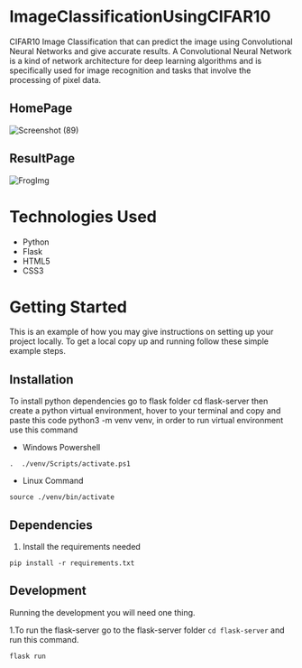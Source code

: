 # ImageClassificationUsingCIFAR10
CIFAR10 Image Classification that can predict the image using Convolutional Neural Networks and give accurate results. A Convolutional Neural Network is a kind of network architecture for deep learning algorithms and is specifically used for image recognition and tasks that involve the processing of pixel data.

## HomePage
![Screenshot (89)](https://user-images.githubusercontent.com/80078725/206829927-43c21cd3-0d1c-4243-bf69-26d5ddeedca9.png)

## ResultPage
![FrogImg](https://user-images.githubusercontent.com/80078725/208595318-5caacf6e-b5fc-4cc6-96e2-bf212cf8c3d9.png)


# Technologies Used
* Python 
* Flask
* HTML5
* CSS3

# Getting Started 
This is an example of how you may give instructions on setting up your project locally. To get a local copy up and running follow these simple example steps.

## Installation 
To install python dependencies go to flask folder cd flask-server then create a python virtual environment, hover to your terminal and copy and paste this code python3 -m venv venv, in order to run virtual environment use this command

- Windows Powershell

```.  ./venv/Scripts/activate.ps1```

- Linux Command

```source ./venv/bin/activate```

## Dependencies

1. Install the requirements needed

```pip install -r requirements.txt```

## Development
Running the development you will need one thing.

1.To run the flask-server go to the flask-server folder ```cd flask-server``` and run this command.

```flask run```

